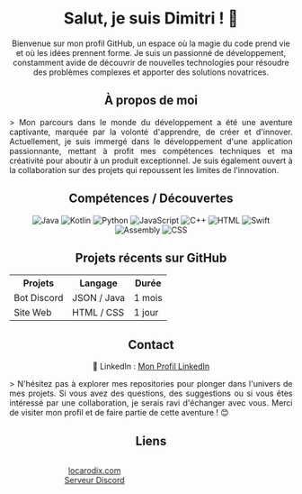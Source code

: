   <h1 align="center">Salut, je suis Dimitri ! 🚀</h1>

  <p align="center">Bienvenue sur mon profil GitHub, un espace où la magie du code prend vie et où les idées prennent forme. Je suis un passionné de développement, constamment avide de découvrir de nouvelles technologies pour résoudre des problèmes complexes et apporter des solutions novatrices.</p>

  <h2 align="center">À propos de moi</h2>
  <p style="text-align: justify;">> Mon parcours dans le monde du développement a été une aventure captivante, marquée par la volonté d'apprendre, de créer et d'innover. Actuellement, je suis immergé dans le développement d'une application passionnante, mettant à profit mes compétences techniques et ma créativité pour aboutir à un produit exceptionnel. Je suis également ouvert à la collaboration sur des projets qui repoussent les limites de l'innovation.</p>

  <h2 align="center">Compétences / Découvertes</h2>

  <div style="text-align: justify;">

  <p align="center">
<img src="https://img.shields.io/badge/Java-%23E44D26" alt="Java">
<img src="https://img.shields.io/badge/Kotlin-%23F18E33" alt="Kotlin">
<img src="https://img.shields.io/badge/Python-%232B5B2F" alt="Python">
<img src="https://img.shields.io/badge/JavaScript-%234F83CC" alt="JavaScript">
<img src="https://img.shields.io/badge/C++-%23F34B4B" alt="C++">
<img src="https://img.shields.io/badge/HTML-%23E34C26" alt="HTML">
<img src="https://img.shields.io/badge/Swift-%23F88944" alt="Swift">
<img src="https://img.shields.io/badge/Assembly-%238A2BE2" alt="Assembly">
<img src="https://img.shields.io/badge/CSS-%231572B6" alt="CSS">
    
  </p>

  <h2 align="center">Projets récents sur GitHub</h2>

  <div align="center">
    <table>
      <tr>
        <th>Projets</th>
        <th>Langage</th>
        <th>Durée</th>
      </tr>
      <tr>
        <td>Bot Discord</td>
        <td>JSON / Java</td>
        <td>1 mois</td>
      </tr>
      <tr>
        <td>Site Web</td>
        <td>HTML / CSS</td>
        <td>1 jour</td>
      </tr>
      <!-- Ajoutez d'autres projets et durées ici -->
    </table>
  </div>

  <h2 align="center">Contact</h2>

  <p align="center">
    💼 LinkedIn : <a target="_blank" href="https://fr.linkedin.com/in/dimitri-hamelin-15b854256?original_referer=https%3A%2F%2Fwww.google.com%2F">Mon Profil LinkedIn</a>
  </p>

  <p style="text-align: justify;"> > N'hésitez pas à explorer mes repositories pour plonger dans l'univers de mes projets. Si vous avez des questions, des suggestions ou si vous êtes intéressé par une collaboration, je serais ravi d'échanger avec vous. Merci de visiter mon profil et de faire partie de cette aventure ! 😊</p>

  <h2 align="center">Liens</h2>

  <marquee behavior="scroll" direction="right" scrollamount="8">
    <p align="center">
      <a href="https://locarodix.com" target="_blank">locarodix.com</a> <br>
      <a href="https://discord.gg/penncVytFW" target="_blank">Serveur Discord</a>
    </p>
  </marquee>

</div>
